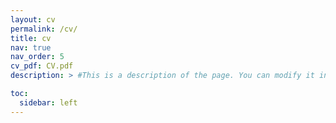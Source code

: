 ```yaml
---
layout: cv
permalink: /cv/
title: cv
nav: true
nav_order: 5
cv_pdf: CV.pdf
description: > #This is a description of the page. You can modify it in '_pages/cv.md'. You can also change or remove the top pdf download button.

toc:
  sidebar: left
---
```

